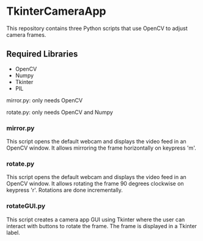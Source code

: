 # TkinterCameraApp

This repository contains three Python scripts that use OpenCV to adjust camera frames.

## Required Libraries
* OpenCV
* Numpy
* Tkinter
* PIL

mirror.py: only needs OpenCV

rotate.py: only needs OpenCV and Numpy


### mirror.py

This script opens the default webcam and displays the video feed in an OpenCV window. It allows mirroring the frame horizontally on keypress 'm'.

### rotate.py 

This script opens the default webcam and displays the video feed in an OpenCV window. It allows rotating the frame 90 degrees clockwise on keypress 'r'. Rotations are done incrementally.

### rotateGUI.py

This script creates a camera app GUI using Tkinter where the user can interact with buttons to rotate the frame. The frame is displayed in a Tkinter label. 